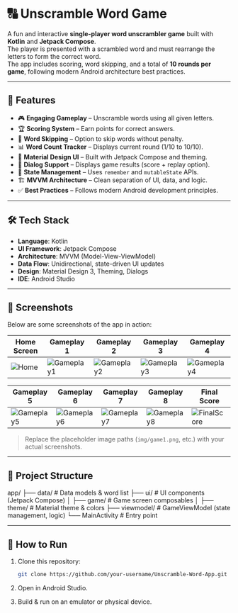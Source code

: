 # 🔠 Unscramble Word Game

A fun and interactive **single-player word unscrambler game** built with **Kotlin** and **Jetpack Compose**.  
The player is presented with a scrambled word and must rearrange the letters to form the correct word.  
The app includes scoring, word skipping, and a total of **10 rounds per game**, following modern Android architecture best practices.

---

## 🚀 Features

- 🎮 **Engaging Gameplay** – Unscramble words using all given letters.
- 🏆 **Scoring System** – Earn points for correct answers.
- 🔄 **Word Skipping** – Option to skip words without penalty.
- 📊 **Word Count Tracker** – Displays current round (1/10 to 10/10).
- 🎨 **Material Design UI** – Built with Jetpack Compose and theming.
- 📱 **Dialog Support** – Displays game results (score + replay option).
- 🧩 **State Management** – Uses `remember` and `mutableState` APIs.
- 🏗 **MVVM Architecture** – Clean separation of UI, data, and logic.
- ✅ **Best Practices** – Follows modern Android development principles.

---

## 🛠️ Tech Stack

- **Language**: Kotlin
- **UI Framework**: Jetpack Compose
- **Architecture**: MVVM (Model-View-ViewModel)
- **Data Flow**: Unidirectional, state-driven UI updates
- **Design**: Material Design 3, Theming, Dialogs
- **IDE**: Android Studio

---

## 📸 Screenshots

Below are some screenshots of the app in action:

| Home Screen | Gameplay 1 | Gameplay 2 | Gameplay 3 | Gameplay 4 |
|-------------|------------|------------|------------|------------|
| ![Home](img/home.png) | ![Gameplay1](img/game1.png) | ![Gameplay2](img/game2.png) | ![Gameplay3](img/game3.png) | ![Gameplay4](img/game4.png) |

| Gameplay 5 | Gameplay 6 | Gameplay 7 | Gameplay 8 | Final Score |
|------------|------------|------------|------------|-------------|
| ![Gameplay5](img/game5.png) | ![Gameplay6](img/game6.png) | ![Gameplay7](img/game7.png) | ![Gameplay8](img/game8.png) | ![FinalScore](img/final.png) |

> Replace the placeholder image paths (`img/game1.png`, etc.) with your actual screenshots.

---

## 📂 Project Structure

app/
├── data/ # Data models & word list
├── ui/ # UI components (Jetpack Compose)
│ ├── game/ # Game screen composables
│ ├── theme/ # Material theme & colors
├── viewmodel/ # GameViewModel (state management, logic)
└── MainActivity # Entry point

---

## 🎯 How to Run

1. Clone this repository:
   ```bash
   git clone https://github.com/your-username/Unscramble-Word-App.git
   
2. Open in Android Studio.

3. Build & run on an emulator or physical device.
